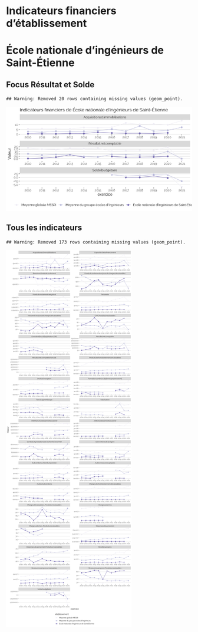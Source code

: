 Indicateurs financiers d’établissement
================

# École nationale d’ingénieurs de Saint-Étienne

## Focus Résultat et Solde

    ## Warning: Removed 20 rows containing missing values (geom_point).

![](école_nationale_d_ingénieurs_de_saint_étienne_files/figure-gfm/etab.focus-1.png)<!-- -->

## Tous les indicateurs

    ## Warning: Removed 173 rows containing missing values (geom_point).

![](école_nationale_d_ingénieurs_de_saint_étienne_files/figure-gfm/etab-1.png)<!-- -->
